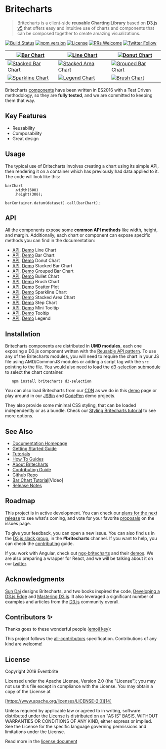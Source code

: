 # Britecharts
> Britecharts is a client-side **reusable Charting Library** based on [D3.js v5][1] that offers easy and intuitive use of charts and components that can be composed together to create amazing visualizations.

[![Build Status](https://travis-ci.org/eventbrite/britecharts.svg?branch=master)](https://travis-ci.org/eventbrite/britecharts)
[![npm version](https://badge.fury.io/js/britecharts.svg)](https://badge.fury.io/js/britecharts)
[![License](https://img.shields.io/badge/License-Apache%202.0-blue.svg)](https://opensource.org/licenses/Apache-2.0)
[![PRs Welcome](https://img.shields.io/badge/PRs-welcome-brightgreen.svg)](https://github.com/eventbrite/britecharts/blob/master/.github/CONTRIBUTING.md)
[![Twitter Follow](https://img.shields.io/twitter/follow/britecharts.svg?style=social&label=Follow)](https://twitter.com/Britecharts/followers)

| [![Bar Chart][barChartImg]][barChartDemo] | [![Line Chart][lineChartImg]][lineChartDemo] | [![Donut Chart][donutChartImg]][donutChartDemo] |
| ------ | ----- | ----- |
| [![Stacked Bar Chart][stackedBarChartImg]][stackedBarChartDemo] | [![Stacked Area Chart][stackedAreaChartLargeImg]][stackedAreaChartDemo] | [![Grouped Bar Chart][groupedBarChartImg]][groupedBarChartDemo] |
| [![Sparkline Chart][sparklineChartImg]][sparklineChartDemo] | [![Legend Chart][legendChartImg]][donutChartDemo] | [![Brush Chart][brushChartImg]][brushChartDemo] |

Britecharts [components][32] have been written in ES2016 with a Test Driven methodology, so they are **fully tested**, and we are committed to keeping them that way.

## Key Features

- Reusability
- Composability
- Great design

## Usage

The typical use of Britecharts involves creating a chart using its simple API, then rendering it on a container which has previously had data applied to it. The code will look like this:

    barChart
        .width(500)
        .height(300);

    barContainer.datum(dataset).call(barChart);

## API

All the components expose some **common API methods** like width, height, and margin. Additionally, each chart or component can expose specific methods you can find in the documentation:

 - [API][25], [Demo][lineChartDemo] Line Chart
 - [API][22], [Demo][barChartDemo] Bar Chart
 - [API][21], [Demo][donutChartDemo] Donut Chart
 - [API][38], [Demo][stackedBarChartDemo] Stacked Bar Chart
 - [API][40], [Demo][groupedBarChartDemo] Grouped Bar Chart
 - [API][43], [Demo][bulletChartDemo] Bullet Chart
 - [API][23], [Demo][brushChartDemo] Brush Chart
 - [API][41], [Demo][scatterPlotDemo] Scatter Plot
 - [API][29], [Demo][sparklineChartDemo] Sparkline Chart
 - [API][30], [Demo][stackedAreaChartDemo] Stacked Area Chart
 - [API][28], [Demo][stepChartDemo] Step Chart
 - [API][26], [Demo][barChartDemo] Mini Tooltip
 - [API][27], [Demo][lineChartDemo] Tooltip
 - [API][24], [Demo][donutChartDemo] Legend

## Installation

Britecharts components are distributed in **UMD modules**, each one exposing a D3.js component written with the [Reusable API pattern][3]. To use any of the Britecharts modules, you will need to require the chart in your JS file using AMD/CommonJS modules or adding a script tag with the `src` pointing to the file. You would also need to load the [d3-selection][37] submodule to select the chart container.

```
   npm install britecharts d3-selection
```

You can also load Britecharts from our [CDN][cdnHome] as we do in this [demo][cdnDemo] page or play around in our [JSBin][jsbinSandbox] and [CodePen][codepenDemos] demo projects.

They also provide some minimal CSS styling, that can be loaded independently or as a bundle. Check our [Styling Britecharts tutorial][stylingBritecharts] to see more options.

## See Also
- [Documentation Homepage][31]
- [Getting Started Guide][gettingStarted]
- [Tutorials][tutorialsIndex]
- [How To Guides][howToIndex]
- [About Britecharts][topicsIndex]
- [Contributing Guide][35]
- [Github Repo][33]
- [Bar Chart Tutorial][screenCast][Video]
- [Release Notes][13]

## Roadmap
This project is in active development. You can check our [plans for the next release][release3Project] to see what's coming, and vote for your favorite [proposals][proposals] on the issues page.

To give your feedback, you can open a new issue. You can also find us in the [D3.js slack group][d3Slack], in the **#britecharts** channel. If you want to help, you can check the [contributing][35] guide.

If you work with Angular, check out [ngx-britecharts][angularWrapper] and their [demos][angularWrapperDemos]. We are also preparing a wrapper for React, and we will be talking about it on our [twitter][twitter].

## Acknowledgments

[Sun Dai][sunsDribble] designs Britecharts, and two books inspired the code, [Developing a D3.js Edge][19] and [Mastering D3.js][20]. It also leveraged a significant number of examples and articles from the [D3.js][1] community overall.

## Contributors ✨
Thanks goes to these wonderful people ([emoji key](https://allcontributors.org/docs/en/emoji-key)):

<!-- ALL-CONTRIBUTORS-LIST:START - Do not remove or modify this section -->
<!-- ALL-CONTRIBUTORS-LIST:END -->

This project follows the [all-contributors](https://allcontributors.org) specification.
Contributions of any kind are welcome!

## License
Copyright 2019 Eventbrite

Licensed under the Apache License, Version 2.0 (the "License");
you may not use this file except in compliance with the License.
You may obtain a copy of the License at

[https://www.apache.org/licenses/LICENSE-2.0][14]

Unless required by applicable law or agreed to in writing, software
distributed under the License is distributed on an "AS IS" BASIS,
WITHOUT WARRANTIES OR CONDITIONS OF ANY KIND, either express or implied.
See the License for the specific language governing permissions and
limitations under the License.

Read more in the [license document][15]


[1]: https://d3js.org/
[2]: https://webpack.github.io/
[3]: https://bost.ocks.org/mike/chart/
[12]: https://nodejs.org/en/download/
[13]: https://github.com/eventbrite/britecharts/releases
[14]: https://www.apache.org/licenses/LICENSE-2.0
[15]: https://github.com/eventbrite/britecharts/blob/master/LICENSE.md
[16]: https://github.com/eventbrite/britecharts/issues
[17]: https://github.com/babel/babel
[19]: https://bleedingedgepress.com/our-books/developing-a-d3-js-edge/
[20]: https://www.packtpub.com/web-development/mastering-d3js
[21]: https://eventbrite.github.io/britecharts/module-Donut.html
[22]: https://eventbrite.github.io/britecharts/module-Bar.html
[23]: https://eventbrite.github.io/britecharts/module-Brush.html
[24]: https://eventbrite.github.io/britecharts/module-Legend.html
[25]: https://eventbrite.github.io/britecharts/module-Line.html
[26]: https://eventbrite.github.io/britecharts/module-Mini-tooltip.html
[27]: https://eventbrite.github.io/britecharts/module-Tooltip.html
[28]: https://eventbrite.github.io/britecharts/module-Step.html
[29]: https://eventbrite.github.io/britecharts/module-Sparkline.html
[30]: https://eventbrite.github.io/britecharts/module-Stacked-area.html
[31]: https://eventbrite.github.io/britecharts/
[32]: https://eventbrite.github.io/britecharts/tutorial-kitchen-sink.html
[33]: https://github.com/eventbrite/britecharts
[gettingStarted]: https://eventbrite.github.io/britecharts/getting-started.html
[35]: https://github.com/eventbrite/britecharts/blob/master/.github/CONTRIBUTING.md
[36]: https://eventbrite.github.io/britecharts/img/logo-stripes-small.png
[37]: https://github.com/d3/d3-selection
[38]: https://eventbrite.github.io/britecharts/module-Stacked-bar.html
[40]: https://eventbrite.github.io/britecharts/module-Grouped-bar.html
[41]: https://eventbrite.github.io/britecharts/module-Scatter-plot.html
[42]: https://scrimba.com/casts/cZWm2tb
[43]: https://eventbrite.github.io/britecharts/module-Bullet.html

[cdnDemo]: https://eventbrite.github.io/britecharts/cdn.html
[cdnHome]: https://cdn.jsdelivr.net/npm/britecharts/dist/
[jsbinSandbox]: https://jsbin.com/wativun/3/edit?html,js,output
[codepenSandbox]: https://codepen.io/Golodhros/pen/PprGeP?editors=1010
[codepenDemos]: https://codepen.io/Britecharts/pens/forked/
[screenCast]: https://scrimba.com/casts/cZWm2tb
[angularWrapper]:  https://github.com/colapdev/ngx-britecharts
[angularWrapperDemos]:  https://colapdev.github.io/ngx-britecharts/
[twitter]: https://twitter.com/britecharts
[sunsDribble]: https://dribbble.com/sundai
[d3Slack]: https://d3js.slack.com/
[proposals]: https://github.com/eventbrite/britecharts/issues?q=is%3Aissue+is%3Aopen+label%3Aproposal
[release3Project]: https://github.com/eventbrite/britecharts/projects/2

[barChartDemo]: https://eventbrite.github.io/britecharts/tutorial-bar.html "Check the Demo"
[lineChartDemo]: https://eventbrite.github.io/britecharts/tutorial-line.html "Check the Demo"
[donutChartDemo]: https://eventbrite.github.io/britecharts/tutorial-donut.html "Check the Demo"
[scatterPlotDemo]: https://eventbrite.github.io/britecharts/tutorial-scatter-plot.html "Check the Demo"
[sparklineChartDemo]: https://eventbrite.github.io/britecharts/tutorial-sparkline.html "Check the Demo"
[stackedAreaChartDemo]: https://eventbrite.github.io/britecharts/tutorial-stacked-area.html "Check the Demo"
[stepChartDemo]: https://eventbrite.github.io/britecharts/tutorial-step.html "Check the Demo"
[brushChartDemo]: https://eventbrite.github.io/britecharts/tutorial-brush.html "Check the Demo"
[bulletChartDemo]: https://eventbrite.github.io/britecharts/tutorial-bullet.html "Check the Demo"
[stackedBarChartDemo]: https://eventbrite.github.io/britecharts/tutorial-stacked-bar.html "Check the Demo"
[groupedBarChartDemo]: https://eventbrite.github.io/britecharts/tutorial-grouped-bar.html "Check the Demo"
[stackedAreaDemo]: https://eventbrite.github.io/britecharts-react/#stacked-area-chart "Check the Demo"
[stackedAreaImg]: https://raw.githubusercontent.com/eventbrite/britecharts-react/master/src/docs/images/thumbnails/stacked-area.png

[barChartImg]: https://raw.githubusercontent.com/eventbrite/britecharts/master/src/doc/images/thumbnails/bar-chart.png
[lineChartImg]: https://raw.githubusercontent.com/eventbrite/britecharts/master/src/doc/images/thumbnails/line-chart.png
[donutChartImg]: https://raw.githubusercontent.com/eventbrite/britecharts/master/src/doc/images/thumbnails/donut-chart.png
[sparklineChartImg]: https://raw.githubusercontent.com/eventbrite/britecharts/master/src/doc/images/thumbnails/sparkline-chart.png
[stackedAreaChartImg]: https://raw.githubusercontent.com/eventbrite/britecharts/master/src/doc/images/thumbnails/stacked-area-chart.png
[stackedAreaChartLargeImg]: https://raw.githubusercontent.com/eventbrite/britecharts/master/src/doc/images/thumbnails/stacked-area-chart-large.png
[stepChartImg]: https://raw.githubusercontent.com/eventbrite/britecharts/master/src/doc/images/thumbnails/step-chart.png
[brushChartImg]: https://raw.githubusercontent.com/eventbrite/britecharts/master/src/doc/images/thumbnails/brush-chart.png
[stackedBarChartImg]: https://raw.githubusercontent.com/eventbrite/britecharts/master/src/doc/images/thumbnails/stacked-bar-chart.png
[groupedBarChartImg]: https://raw.githubusercontent.com/eventbrite/britecharts/master/src/doc/images/thumbnails/grouped-bar-chart.png
[legendChartImg]: https://raw.githubusercontent.com/eventbrite/britecharts/master/src/doc/images/thumbnails/legend-chart.png

[tutorialsIndex]: http://eventbrite.github.io/britecharts/tutorials-index.html
[howToIndex]: http://eventbrite.github.io/britecharts/how-to-index.html
[topicsIndex]: http://eventbrite.github.io/britecharts/topics-index.html
[stylingBritecharts]: http://eventbrite.github.io/britecharts/styling-charts.html
